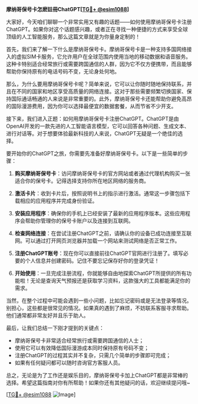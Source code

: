 **摩纳哥保号卡怎麽註冊ChatGPT[[TG💪+ @esim1088](https://t.me/s/esim1088)]**

大家好，今天咱们聊聊一个非常实用又有趣的话题——如何使用摩纳哥保号卡注册ChatGPT。如果你对这个话题感兴趣，或者正在寻找一种便捷的方式来享受全球顶级的人工智能服务，那么这篇文章就是为你量身定制的！

首先，我们来了解一下什么是摩纳哥保号卡。摩纳哥保号卡是一种支持多国网络接入的虚拟SIM卡服务，它允许用户在全球范围内使用当地的移动数据和语音服务。这种卡特别适合经常旅行或需要跨国通信的人群，因为它不仅方便携带，而且能够帮助你保持原有的电话号码不变，无论身处何地。

那么，为什么要用摩纳哥保号卡呢？简单来说，它可以让你随时随地保持联系，并且在不同的国家和地区享受高质量的网络连接。这对于那些需要频繁切换国家、保持国际通话畅通的人来说是非常重要的。此外，摩纳哥保号卡还能帮助你避免高昂的国际漫游费用，因为你可以选择最便宜的数据套餐，从而节省不少开支。

接下来，我们进入正题：如何用摩纳哥保号卡注册ChatGPT。ChatGPT是由OpenAI开发的一款先进的人工智能语言模型，它可以回答各种问题、生成文本、进行对话等。对于想要体验最新科技的人来说，ChatGPT无疑是一个绝佳的选择。

要开始你的ChatGPT之旅，你需要先准备好摩纳哥保号卡。以下是一些简单的步骤：

1. **购买摩纳哥保号卡**：访问摩纳哥保号卡的官方网站或者通过代理机构购买一张适合你的保号卡。记得选择支持你所在地区网络的服务商。

2. **激活卡片**：收到卡片后，按照说明书上的指示进行激活。通常这一步骤包括下载相应的应用程序并完成身份验证。

3. **安装应用程序**：确保你的手机上已经安装了最新的应用程序版本。这些应用程序会帮助你管理你的保号卡账户以及连接到互联网。

4. **检查网络连接**：在尝试注册ChatGPT之前，请确认你的设备已成功连接至互联网。可以通过打开网页浏览器并加载一个网站来测试网络是否正常工作。

5. **注册ChatGPT账号**：现在你可以直接前往ChatGPT官网进行注册了。填写必要的个人信息并创建密码。记住不要忘记保存好你的登录凭证！

6. **开始使用**：一旦完成注册流程，你就能够自由地探索ChatGPT所提供的所有功能啦！无论是查询天气预报还是获取学习资料，这款强大的工具都能满足你的需求。

当然，在整个过程中可能会遇到一些小问题，比如忘记密码或是无法登录等情况。别担心，这些都是很常见的情况。如果真的遇到了麻烦，不妨联系客服寻求帮助。他们通常都非常友好并且乐于助人。

最后，让我们总结一下刚才提到的关键点：
- 摩纳哥保号卡非常适合经常旅行或需要跨国通信的人士；
- 使用它可以有效降低国际漫游成本同时保持原有号码不变；
- 注册ChatGPT的过程其实并不复杂，只需几个简单的步骤即可完成；
- 如果有任何疑问都可以随时咨询官方客服人员。

总之，无论是为了工作还是娱乐目的，摩纳哥保号卡加上ChatGPT都是非常棒的选择。希望这篇指南对你有所帮助！如果你还有其他疑问的话，欢迎继续提问哦~

[[TG💪+ @esim1088](https://t.me/s/esim1088) ![Image](https://i.postimg.cc/4NQfJmqS/Snipaste-2025-05-13-00-14-12.png)]